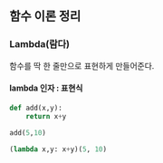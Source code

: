 ## 함수 이론 정리



### Lambda(람다)

함수를 딱 한 줄만으로 표현하게 만들어준다.



#### lambda 인자 : 표현식

```python
def add(x,y):
    return x+y

add(5,10)
```



```python
(lambda x,y: x+y)(5, 10)
```

